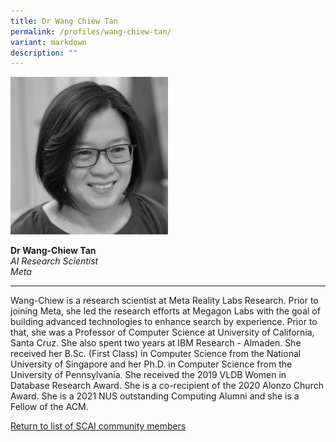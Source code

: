 ```yaml
---
title: Dr Wang Chiew Tan
permalink: /profiles/wang-chiew-tan/
variant: markdown
description: ""
---
```

<div style="width:50%"><img src="/images/People/wang_chiew_tan.jpeg" alt="Dr Wang-Chiew Tan"></div>

**Dr Wang-Chiew Tan**<br>*AI Research Scientist*<br>*Meta*<br>

---

Wang-Chiew is a research scientist at Meta Reality Labs Research. Prior to joining Meta, she led the research efforts at Megagon Labs with the goal of building advanced technologies to enhance search by experience. Prior to that, she was a Professor of Computer Science at University of California, Santa Cruz. She also spent two years at IBM Research - Almaden. She received her B.Sc. (First Class) in Computer Science from the National University of Singapore and her Ph.D. in Computer Science from the University of Pennsylvania. She received the 2019 VLDB Women in Database Research Award. She is a co-recipient of the 2020 Alonzo Church Award. She is a 2021 NUS outstanding Computing Alumni and she is a Fellow of the ACM.

[Return to list of SCAI community members](/community)